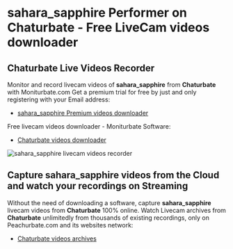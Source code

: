 # sahara_sapphire Performer on Chaturbate - Free LiveCam videos downloader

## Chaturbate Live Videos Recorder

Monitor and record livecam videos of **sahara_sapphire** from **Chaturbate** with Moniturbate.com
Get a premium trial for free by just and only registering with your Email address:
* [sahara_sapphire Premium videos downloader](https://moniturbate.com/request-demo-licence-key.html)

Free livecam videos downloader - Moniturbate Software:
* [Chaturbate videos downloader](https://moniturbate.com/moniturbate-download-software.html)

![sahara_sapphire livecam videos recorder](https://peachurnet.com/templates/moniturbate-software.png)


## Capture sahara_sapphire videos from the Cloud and watch your recordings on Streaming

Without the need of downloading a software, capture **sahara_sapphire** livecam videos from **Chaturbate** 100% online.
Watch Livecam archives from **Chaturbate** unlimitedly from thousands of existing recordings, only on Peachurbate.com and its websites network:
* [Chaturbate videos archives](https://peachurnet.com/)